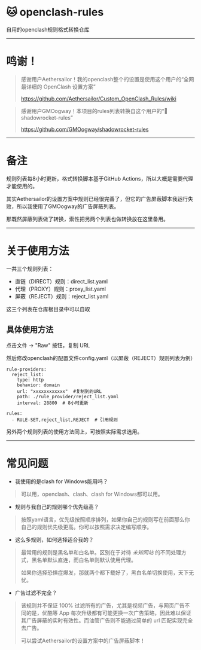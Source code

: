 # 🐱 openclash-rules
自用的openclash规则格式转换仓库

---

# 鸣谢！
> 感谢用户Aethersailor！我的openclash整个的设置是使用这个用户的“全网最详细的 OpenClash 设置方案”
> 
> https://github.com/Aethersailor/Custom_OpenClash_Rules/wiki

> 感谢用户GMOogway！本项目的rules列表转换自这个用户的“🚀 shadowrocket-rules”
> 
> https://github.com/GMOogway/shadowrocket-rules

---

# 备注
规则列表每8小时更新，格式转换脚本基于GitHub Actions，所以大概是需要代理才能使用的。

其实Aethersailor的设置方案中规则已经很完善了，但它的广告屏蔽脚本我运行失败，所以我使用了GMOogway的广告屏蔽列表。

那既然屏蔽列表做了转换，索性把另两个列表也做转换放在这里备用。

---

# 关于使用方法
一共三个规则列表：
* 直链（DIRECT）规则：direct_list.yaml
* 代理（PROXY）规则：proxy_list.yaml
* 屏蔽（REJECT）规则：reject_list.yaml

这三个列表在仓库根目录中可以自取

## 具体使用方法
点击文件 → "Raw" 按钮，复制 URL

然后修改openclash的配置文件config.yaml（以屏蔽（REJECT）规则列表为例）

```
rule-providers:
  reject_list:
    type: http
    behavior: domain
    url: "xxxxxxxxxxxx"  #复制到的URL
    path: ./rule_provider/reject_list.yaml
    interval: 28800  # 8小时更新

rules:
  - RULE-SET,reject_list,REJECT  # 引用规则
```

另外两个规则列表的使用方法同上，可按照实际需求选用。

---

# 常见问题
* 我使用的是clash for Windows能用吗？
> 可以用，openclash、clash、clash for Windows都可以用。

* 规则与我自己的规则哪个优先级高？
> 按照yaml语言，优先级按照顺序排列，如果你自己的规则写在前面那么你自己的规则优先级更高。你可以按照需求决定编写顺序。

* 这么多规则，如何选择适合我的？
> 最常用的规则是黑名单和白名单。区别在于对待 *未知网站* 的不同处理方式，黑名单默认直连，而白名单则默认使用代理。
>
> 如果你选择恐惧症爆发，那就两个都下载好了，黑白名单切换使用，天下无忧。

* 广告过滤不完全？
> 该规则并不保证 100% 过滤所有的广告，尤其是视频广告，与网页广告不同的是，优酷等 App 每次升级都有可能更换一次广告策略，因此难以保证其广告屏蔽的实时有效性。而油管广告则不能通过简单的 url 匹配实现完全去广告。
> 
> 可以尝试Aethersailor的设置方案中的广告屏蔽脚本！

